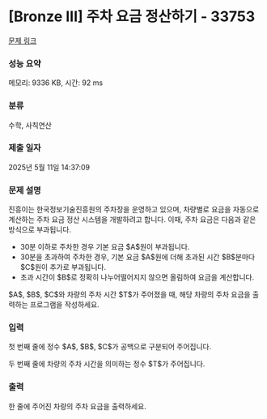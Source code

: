 # [Bronze III] 주차 요금 정산하기 - 33753 

[문제 링크](https://www.acmicpc.net/problem/33753) 

### 성능 요약

메모리: 9336 KB, 시간: 92 ms

### 분류

수학, 사칙연산

### 제출 일자

2025년 5월 11일 14:37:09

### 문제 설명

<p>진흥이는 한국정보기술진흥원의 주차장을 운영하고 있으며, 차량별로 요금을 자동으로 계산하는 주차 요금 정산 시스템을 개발하려고 합니다. 이때, 주차 요금은 다음과 같은 방식으로 부과됩니다.</p>

<ul>
	<li>30분 이하로 주차한 경우 기본 요금 $A$원이 부과됩니다.</li>
	<li>30분을 초과하여 주차한 경우, 기본 요금 $A$원에 더해 초과된 시간 $B$분마다 $C$원이 추가로 부과됩니다.</li>
	<li>초과 시간이 $B$로 정확히 나누어떨어지지 않으면 올림하여 요금을 계산합니다.</li>
</ul>

<p>$A$, $B$, $C$와 차량의 주차 시간 $T$가 주어졌을 때, 해당 차량의 주차 요금을 출력하는 프로그램을 작성하세요.</p>

### 입력 

 <p>첫 번째 줄에 정수 $A$, $B$, $C$가 공백으로 구분되어 주어집니다.</p>

<p>두 번째 줄에 차량의 주차 시간을 의미하는 정수 $T$가 주어집니다.</p>

### 출력 

 <p>한 줄에 주어진 차량의 주차 요금을 출력하세요.</p>


